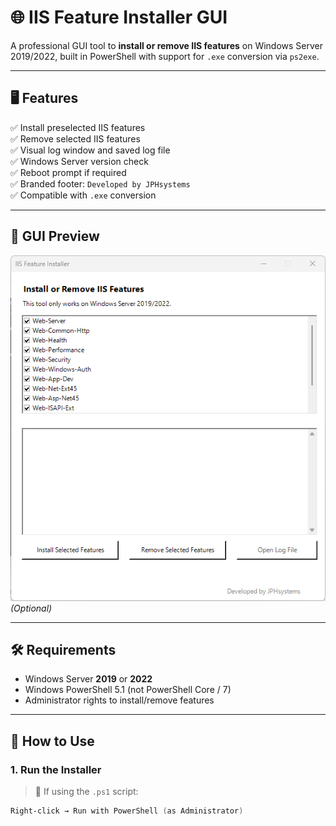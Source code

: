 # 🌐 IIS Feature Installer GUI

A professional GUI tool to **install or remove IIS features** on Windows Server 2019/2022, built in PowerShell with support for `.exe` conversion via `ps2exe`.

---

## 🖥️ Features

✅ Install preselected IIS features  
✅ Remove selected IIS features  
✅ Visual log window and saved log file  
✅ Windows Server version check  
✅ Reboot prompt if required  
✅ Branded footer: `Developed by JPHsystems`  
✅ Compatible with `.exe` conversion  

---

## 🎨 GUI Preview

![GUI Preview](2025-04-29_11h44_06.png) *(Optional)*

---

## 🛠️ Requirements

- Windows Server **2019** or **2022**
- Windows PowerShell 5.1 (not PowerShell Core / 7)
- Administrator rights to install/remove features

---

## 🚀 How to Use

### 1. **Run the Installer**

> 📁 If using the `.ps1` script:
```powershell
Right-click → Run with PowerShell (as Administrator)
